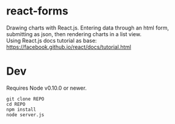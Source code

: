# react-forms
Drawing charts with React.js. Entering data through an html form, submitting as json, then rendering charts in a list view. <br />
Using React.js docs tutorial as base: https://facebook.github.io/react/docs/tutorial.html

# Dev
Requires Node v0.10.0 or newer. <br />

`git clone REPO` <br />
`cd REPO` <br />
`npm install` <br />
`node server.js`